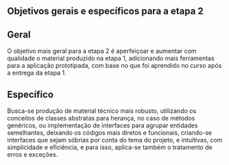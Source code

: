 ## Objetivos gerais e específicos para a etapa 2

## Geral
O objetivo mais geral para a etapa 2 é aperfeiçoar e aumentar com qualidade o material produzido na etapa 1, adicionando mais ferramentas para a aplicação prototipada, com base no que foi aprendido no curso após a entrega da etapa 1.

## Específico
Busca-se produção de material técnico mais robusto, utilizando os conceitos de classes abstratas para herança, no caso de métodos genéricos, ou implementação de interfaces para agrupar entidades semelhantes, deixando os códigos mais diretos e funcionais, criando-se interfaces que sejam sóbrias por conta do tema do projeto, e intuitivas, com simplicidade e eficiência, e para isso, aplica-se também o tratamento de erros e exceções.
